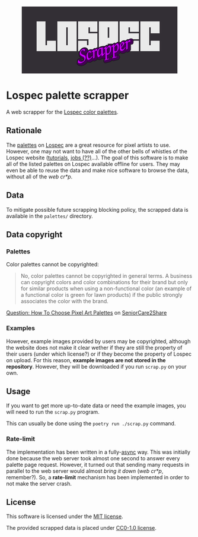 <!--
SPDX-FileCopyrightText: 2022 Agathe Porte <microjoe@microjoe.org>

SPDX-License-Identifier: MIT
-->

<p align="center">
  <img alt="Logo" src="docs/logo.png">
</p>

# Lospec palette scrapper

A web scrapper for the [Lospec color palettes](https://lospec.com/palette-list).

## Rationale

The [palettes](https://lospec.com/palette-list) on [Lospec](https://lospec.com/) are a great resource for pixel artists to use. However, one may not want to have all of the other bells of whistles of the Lospec website ([tutorials](https://lospec.com/pixel-art-tutorials), [jobs (??)](https://lospec.com/jobs)…). The goal of this software is to make all of the listed palettes on Lospec available offline for users. They may even be able to reuse the data and make nice software to browse the data, without all of the *web cr\*p*.

## Data

To mitigate possible future scrapping blocking policy, the scrapped data is available in the `palettes/` directory.

## Data copyright

### Palettes

Color palettes cannot be copyrighted:

> No, color palettes cannot be copyrighted in general terms. A business can copyright colors and color combinations for their brand but only for similar products when using a non-functional color (an example of a functional color is green for lawn products) if the public strongly associates the color with the brand.

[Question: How To Choose Pixel Art Palettes](https://www.seniorcare2share.com/how-to-choose-pixel-art-palettes/#Are_color_palettes_copyrighted) on [SeniorCare2Share](https://www.seniorcare2share.com/)

### Examples

However, example images provided by users may be copyrighted, although the website does not make it clear wether if they are still the property of their users (under which license?) or if they become the property of Lospec on upload. For this reason, **example images are not stored in the repository**. However, they will be downloaded if you run `scrap.py` on your own.

## Usage

If you want to get more up-to-date data or need the example images, you will need to run the `scrap.py` program.

This can usually be done using the `poetry run ./scrap.py` command.

### Rate-limit

The implementation has been written in a fully-[async](https://docs.python.org/3/library/asyncio.html) way. This was initially done because the web server took almost one second to answer every palette page request. However, it turned out that sending many requests in parallel to the web server would almost *bring it down* (*web cr\*p*, remember?). So, a **rate-limit** mechanism has been implemented in order to not make the server crash.

## License

This software is licensed under the [MIT license](LICENSES/MIT.txt).

The provided scrapped data is placed under [CC0-1.0 license](LICENSES/CC0-1.0.txt).